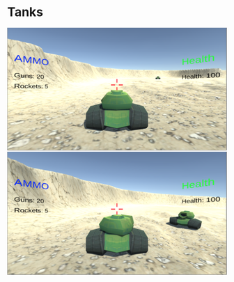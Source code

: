 # Tanks

![Image alt](https://github.com/ekruhliu/Tanks/raw/master/screenshots/1.png)
![Image alt](https://github.com/ekruhliu/Tanks/raw/master/screenshots/2.png)
